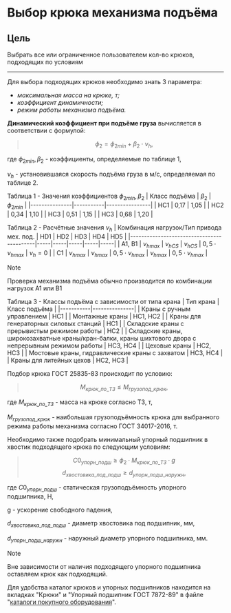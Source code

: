 ﻿
# Выбор крюка механизма подъёма

## Цель
Выбрать все или ограниченное пользователем кол-во крюков, подходящих по условиям
___

Для выбора подходящих крюков необходимо знать 3 параметра:

* *максимальная масса на крюке, т;*
* *коэффициент динамичности;*
* *режим работы механизма подъёма.*

**Динамический коэффициент при подъёме груза** вычисляется в соответствии с формулой:
> $$\phi_2 = \phi_{2min} + \beta_2 \cdot \nu_h, $$

где $\phi_{2min}, \beta_2$ - коэффициенты, определяемые по таблице 1,

$\nu_h$ - установившаяся скорость подъёма груза в м/с, определяемая по таблице 2.

Таблица 1 - Значения коэффициентов $\phi_{2min},\beta_2$
| Класс подъёма | $\beta_2$ |  $\phi_{2min}$ |
|---------------|-----------|----------------|
| HC1 | 0,17 | 1,05 |
| HC2 | 0,34 | 1,10 |
| HC3 | 0,51 | 1,15 |
| HC3 | 0,68 | 1,20 |

Таблица 2 - Расчётные значения $\nu_h$
| Комбинация нагрузок/Тип привода мех. под. | HD1 | HD2 | HD3 | HD4 | HD5 |
|-------------------------------------------|-----|-----|-----|-----|-----|
| A1, B1 | $\nu_{hmax}$ | $\nu_{hCS}$ | $\nu_{hCS}$ | $0,5 \cdot \nu_{hmax}$ | $\nu_h = 0$ |
| C1 | $\nu_{hmax}$ | $\nu_{hmax}$ | $0,5 \cdot \nu_{hmax}$ | $\nu_{hmax}$ | $0,5 \cdot \nu_{hmax}$ |

> [!NOTE]
> Проверка механизма подъёма обычно производится по комбинации нагрузок A1 или B1

Таблица 3 - Классы подъёма с зависимости от типа крана
| Тип крана | Класс подъёма |
|-----------|---------------|
| Краны с ручным управлением | HC1 |
| Монтажные краны | HC1, HC2 |
| Краны для генераторных силовых станций | HC1 |
| Складские краны с прерывистым режимом работы | HC2 |
| Складские краны, широкозахватные краны/кран-балки, краны шихтового двора с непрерывным режимом работы | HC3, HC4 |
| Цеховые краны | HC2, HC3 |
| Мостовые краны, гидравлические краны с захватом | HC3, HC4 |
| Краны для литейных цехов | HC2, HC3 |

Подбор крюка ГОСТ 25835-83 происходит по условию:
> $$ M_{крюк\_по\_ТЗ} \leq M_{грузопод\_крюк}, $$

где $M_{крюк\_по\_ТЗ}$ - масса на крюке согласно ТЗ, т,

$M_{грузопод\_крюк}$ - наибольшая грузоподъёмность крюка для выбранного режима работы механизма согласно ГОСТ 34017-2016, т.

Необходимо также подобрать минимальный упорный подшипник в хвостик подходящего крюка по следующим условиям:
> $$ С0_{упорн\_подш} \geq \phi_2 \cdot M_{крюк\_по\_ТЗ} \cdot g$$
> $$ d_{хвостовика\_под\_подш} \geq d_{упорн\_подш\_наружн} , $$

где $С0_{упорн\_подш}$ - статическая грузоподъёмность упорного подшипника, Н,

g - ускорение свободного падения,

$d_{хвостовика\_под\_подш}$ - диаметр хвостовика под подшипник, мм,

$d_{упорн\_подш\_наружн}$ - наружный диаметр упорного подшипника, мм.

> [!NOTE]
> Вне зависимости от наличия подходящего упорного подшипника оставляем крюк как подходящий.

Для удобства каталог крюков и упорных подшипников находится на вкладках "Крюки" и "Упорный подшипник ГОСТ 7872-89" в файле "[каталоги покупного оборудования](/docs/catalogsPurchasedEquipment.xlsx)".
